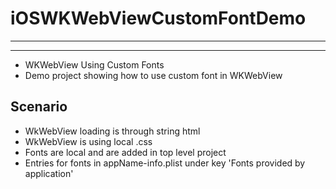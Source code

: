 # iOSWKWebViewCustomFontDemo
---
---

* WKWebView Using Custom Fonts 
* Demo project showing how to use custom font in WKWebView

## Scenario

* WkWebView loading is through string html
* WkWebView is using local .css
* Fonts are local and are added in top level project
* Entries for fonts in appName-info.plist under key 'Fonts provided by application'

